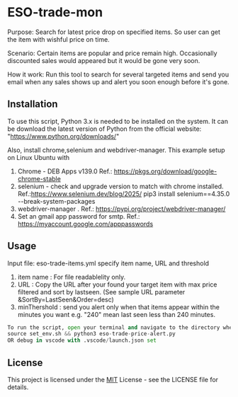 # ESO-trade-mon
Purpose: Search for latest price drop on specified items. So user can get the item with wishful price on time. 

Scenario: Certain items are popular and price remain high. Occasionally discounted sales would appeared but it would be gone very soon.

How it work: Run this tool to search for several targeted items and send you email when any sales shows up and alert you soon enough before it's gone.

## Installation
To use this script, Python 3.x is needed to be installed on the system. It can be download the latest version of Python from the official website: "https://www.python.org/downloads/"

Also, install chrome,selenium and webdriver-manager. This example setup on Linux Ubuntu with
1. Chrome - DEB Apps v139.0 Ref.: https://pkgs.org/download/google-chrome-stable
2. selenium - check and upgrade version to match with chrome installed. Ref.:https://www.selenium.dev/blog/2025/
    pip3 install selenium==4.35.0 --break-system-packages
3. webdriver-manager . Ref.: https://pypi.org/project/webdriver-manager/
4. Set an gmail app password for smtp. Ref.: https://myaccount.google.com/apppasswords

## Usage

Input file: eso-trade-items.yml specify item name, URL and threshold
1. item name : For file readablelity only.
2. URL : Copy the URL after your found your target item with max price filtered and sort by lastseen. (See sample URL parameter &SortBy=LastSeen&Order=desc)
3. minThershold : send you alert only when that items appear within the minutes you want e.g. "240" mean last seen less than 240 minutes.

```python
To run the script, open your terminal and navigate to the directory where the eso-trade-price-alert file is located. Then run the following command:
source set_env.sh && python3 eso-trade-price-alert.py
OR debug in vscode with .vscode/launch.json set 
```
## License
This project is licensed under the [MIT](https://choosealicense.com/licenses/mit/) License - see the LICENSE file for details.
